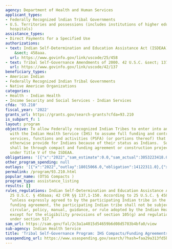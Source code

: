 ```yaml
---
agency: Department of Health and Human Services
applicant_types:
- Federally Recognized lndian Tribal Governments
- U.S. Territories and possessions (includes institutions of higher education and
  hospitals)
assistance_types:
- Direct Payments for a Specified Use
authorizations:
- text: Indian Self-Determination and Education Assistance Act (ISDEAA). 25 U.S.C.
    &sect; 458aaa.
  url: https://www.govinfo.gov/link/uscode/25/458
- text: Tribal Self-Governance Amendments of 2000. 42 U.S.C. &sect; 137.1-450.
  url: https://www.govinfo.gov/link/uscode/42/137
beneficiary_types:
- American Indian
- Federally Recognized Indian Tribal Governments
- Native American Organizations
categories:
- Health - Indian Health
- Income Security and Social Services - Indian Services
cfda: '93.210'
fiscal_year: '2022'
grants_url: https://grants.gov/search-grants?cfda=93.210
is_subpart_f: 1
layout: program
objective: To allow Federally recognized Indian Tribes to enter into an agreement
  with the Indian Health Service (IHS) to assume full funding and control over programs,
  services, functions and activities (PSFA) (or portions thereof) that the IHS would
  otherwise provide for Indians because of their status as Indians.  Such assumptions
  shall be through compact and funding agreement or construction project agreement
  under Title V of the ISDEAA.
obligations: '[{"x":"2022","sam_estimate":0.0,"sam_actual":3053223418.0,"usa_spending_actual":3053183148.0},{"x":"2023","sam_estimate":3350901834.0,"sam_actual":0.0,"usa_spending_actual":3350886297.0},{"x":"2024","sam_estimate":2791200000.0,"sam_actual":0.0,"usa_spending_actual":3204536762.0}]'
other_program_spending: null
outlays: '[{"x":"2022","outlay":18015066.0,"obligation":14122311.0},{"x":"2023","outlay":68823140.85,"obligation":61399286.0},{"x":"2024","outlay":5902604.0,"obligation":8738178.0}]'
permalink: /program/93.210.html
popular_name: (OTSG Compacts )
program_type: assistance_listing
results: []
rules_regulations: Indian Self-Determination and Education Assistance Act (ISDEAA),
  25 U.S.C. § 458aaa; 42 CFR §§ 137,1-150. According to 25 U.S.C. § 458aaa-16(e),
  “unless expressly agreed to by the participating Indian tribe in the compact or
  funding agreement, the participating Indian tribe shall not be subject to any agency
  circular, policy, manual, guidance, or rule adopted by the Indian Health Service,
  except for the eligibility provisions of section 105(g) and regulations promulgated
  under section 517.”
sam_url: https://sam.gov/fal/2c3a1a4015d54659b6d08d5783b4bfa0/view
sub-agency: Indian Health Service
title: 'Tribal Self-Governance Program: IHS Compacts/Funding Agreements '
usaspending_url: https://www.usaspending.gov/search/?hash=faa29a313fd5b57a2af68e188b746f3b
---
```

